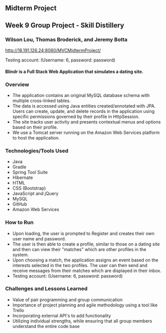 ## Midterm Project
## Week 9 Group Project - Skill Distillery
### Wilson Lou, Thomas Broderick, and Jeremy Botta

http://18.191.126.24:8080/MVCMidtermProject/

Testing account: (Username: 6, password: password) 

#### Blindr is a Full Stack Web Application that simulates a dating site.

### Overview
- The application contains an original MySQL database schema with multiple cross-linked tables.
- The data is accessed using Java entities created/annotated with JPA. Users can create, update, and delete records in the application using specific permissions governed by their profile in HttpSession.
- The site tracks user activity and presents contextual menus and options based on their profile.  
- We use a Tomcat server running on the Amazon Web Services platform to host the application.

### Technologies/Tools Used
* Java
* Gradle
* Spring Tool Suite
* Hibernate
* HTML
* CSS (Bootstrap)
* JavaScript and jQuery
* MySQL
* GitHub
* Amazon Web Services

### How to Run
- Upon loading, the user is prompted to Register and creates their own user name and password.
- The user is then able to create a profile, similar to those on a dating site and then can view their "matches" which are other profiles in the system.
- Upon choosing a match, the application assigns an event based on the interests selected in the two profiles. The user can then send and receive messages from their matches which are displayed in their inbox.  
- Testing account: (Username: 6, password: password)

### Challenges and Lessons Learned
* Value of pair programming and group communication
* Importance of project planning and agile methodology using a tool like Trello
* Incorporating external API's to add functionality
* Utilizing individual strengths, while ensuring that all group members understand the entire code base
